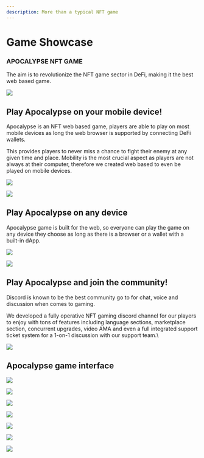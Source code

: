 ```yaml
---
description: More than a typical NFT game
---
```


# Game Showcase

### APOCALYPSE NFT GAME

The aim is to revolutionize the NFT game sector in DeFi, making it the best web based game.

![](<../.gitbook/assets/image (67).png>)

## Play Apocalypse on your mobile device!

Apocalypse is an NFT web based game, players are able to play on most mobile devices as long the web browser is supported by connecting DeFi wallets.

This provides players to never miss a chance to fight their enemy at any given time and place. Mobility is the most crucial aspect as players are not always at their computer, therefore we created web based to even be played on mobile devices.

![](<../.gitbook/assets/image (39).png>)

![](<../.gitbook/assets/image (78).png>)

## Play Apocalypse on any device

Apocalypse game is built for the web, so everyone can play the game on any device they choose as long as there is a browser or a wallet with a built-in dApp.

![](<../.gitbook/assets/image (137).png>)

![](<../.gitbook/assets/image (132).png>)

## Play Apocalypse and join the community!

Discord is known to be the best community go to for chat, voice and discussion when comes to gaming.

We developed a fully operative NFT gaming discord channel for our players to enjoy with tons of features including language sections, marketplace section, concurrent upgrades, video AMA and even a full integrated support ticket system for a 1-on-1 discussion with our support team.\


![](<../.gitbook/assets/image (148).png>)

## &#x20;                   Apocalypse game interface

&#x20;    &#x20;

![](<../.gitbook/assets/image (72).png>)

![](<../.gitbook/assets/image (7).png>)

![](<../.gitbook/assets/image (43).png>)

![](<../.gitbook/assets/image (3).png>)

![](<../.gitbook/assets/image (38).png>)

![](../.gitbook/assets/Marketplace-Screen-1024x576.png)

![](<../.gitbook/assets/image (62).png>)
